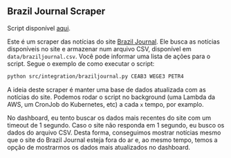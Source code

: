 ## Brazil Journal Scraper

Script disponível [aqui](./src/integration/braziljournal.py).

Este é um scraper das notícias do site [Brazil Journal](https://braziljournal.com/). Ele busca as notícias disponíveis no site e armazenar num arquivo CSV, disponível em `data/braziljournal.csv`. Você pode informar uma lista de ações para o script. Segue o exemplo de como executar o script:

```bash
python src/integration/braziljournal.py CEAB3 WEGE3 PETR4
```

A ideia deste scraper é manter uma base de dados atualizada com as notícias do site. Podemos rodar o script no background (uma Lambda da AWS, um CronJob do Kubernetes, etc) a cada `x` tempo, por examplo.

No dashboard, eu tento buscar os dados mais recentes do site com um timeout de 1 segundo. Caso o site não responda em 1 segundo, eu busco os dados do arquivo CSV. Desta forma, conseguimos mostrar notícias mesmo que o site do Brazil Journal esteja fora do ar e, ao mesmo tempo, temos a opção de mostrarmos os dados mais atualizados no dashboard.
